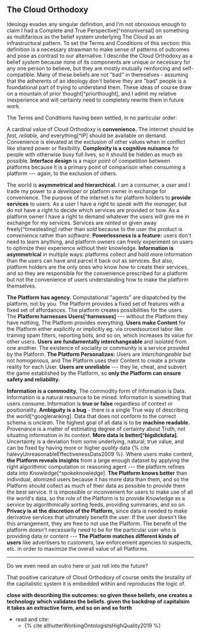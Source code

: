 ## The Cloud Orthodoxy

Ideology evades any singular definition, and I'm not obnoxious enough to claim I had a Complete and True Perspective[^nonuniversal] on something as multifarious as the belief system underlying The Cloud as an infrastructural pattern. To set the Terms and Conditions of this section: this definition is a necessary strawman to make sense of patterns of outcomes and pose as contrast to our alternative. I describe the Cloud Orthodoxy as a belief *system* because none of its components are unique or necessary for any one person to believe, but they are mostly mutually reinforcing and self-compatible. Many of these beliefs are not "bad" in themselves - assuming that the adherents of an ideology don't believe they are "bad" people is a foundational part of trying to understand them. These ideas of course draw on a mountain of prior thought[^priorthought], and I admit my relative inexperience and will certainly need to completely rewrite them in future work.

The Terms and Conditions having been settled, in no particular order:

A cardinal value of Cloud Orthodoxy is **convenience.** The internet should be *fast,* *reliable,* and everything[^IP] should be available on demand. Convenience is elevated at the exclusion of other values when in conflict like shared power or flexibility. **Complexity is a cognitive nuisance** for people with otherwise busy full lives, so it should be hidden as much as possible. **Interface design** is a major point of competition between platforms because it is a primary point of comparison when consuming a platform --- again, to the exclusion of others.

The world is **asymmetrical and hierarchical.** I am a consumer, a *user* and I trade my power to a *developer* or platform owner in exchange for convenience. The purpose of the internet is for platform holders to **provide services** to users. As a user I have a right to *speak with the manager,* but do not have a right to decide which services are provided or how. As a platform owner I have a right to demand whatever the users will give me in exchange for my services. Services are *rented* or given away freely[^timestealing] rather than *sold* because to the user the product is *convenience* rather than *software.* **Powerlessness is a feature:** users don't need to learn anything, and platform owners can freely experiment on users to optimize their experience without their knowledge. **Information is asymmetrical** in multiple ways: platforms collect and hold more information than the users can have and parcel it back out as services. But also, platform holders are the only ones who know *how* to create their services, and so they are responsible for the convenience prescribed for a platform but not the convenience of users understanding how to make the platform themselves.

**The Platform has agency.** Computational "agents" are dispatched by the platform, not by you. The Platform provides a fixed set of features with a fixed set of affordances. The platform creates possibilities for the users. The **Platform harnesses Users[^harnesses]** --- without the Platform they have nothing, The Platform provides everything. **Users make Content** for the Platform either explicitly or implicitly eg. via crowdsourced labor like training spam filters, reporting bots, and so on, which increases its value for other users. **Users are fundamentally interchangeable** and isolated from one another. The existence of sociality or community is a service provided by the Platform. **The Platform Personalizes:** Users are *interchangeable* but not *homogenous,* and The Platform uses their Content to create a private reality for each User. **Users are unreliable** --- they lie, cheat, and subvert the game established by the Platform, so **only the Platform can ensure safety and reliability.**

**Information is a commodity.** The commodity form of Information is Data. Information is a natural resource to be mined. Information is something that users consume. Information is **true or false** regardless of context or positionality. **Ambiguity is a bug** - there is a single True way of describing the world[^googleranking]. Data that does not conform to the correct schema is *unclean.* The highest goal of all data is to be **machine readable.** Provenance is a matter of estimating degree of certainty about Truth, not situating information in its context. **More data is better[^bigdickdata].** Uncertainty is a deviation from some underlying, natural, true value, and can be fixed by having more or higher *quality* data {% cite halevyUnreasonableEffectivenessData2009 %}. Where users make content, **the Platform reveals insights** from a large enough dataset by applying the right algorithmic computation or reasoning agent --- the platform refines data into Knowledge[^spokeknowledge]. **The Platform knows better** than individual, atomized users because it has more data than them, and so the Platform should collect as much of their data as possible to provide them the best service. It is impossible or inconvenient for users to make use of all the world's data, so the role of the Platform is to provide Knowledge as a service by algorithmically sorting feeds, providing summaries, and so on. **Privacy is at the discretion of the Platform,** since data is needed to make derivative services that ultimately benefit the user. If the user doesn't like this arrangement, they are free to not use the Platform. The benefit of the platform doesn't necessarily need to be for the particular user who is providing data or content --- **The Platform matches different kinds of users** like advertisers to customers, law enforcement agencies to suspects, etc. in order to maximize the overall value of all Platforms.

---

<div class="draft-text">
	Do we even need an outro here or just roll into the future?
</div>

That positive caricature of Cloud Orthodoxy of course omits the brutality of the capitalistic system it is embedded within and reproduces the logic of.

**close with describing the outcomes: so given these beliefs, one creates a technology which validates the beliefs. given the backdrop of capitalsim it takes an extractive form, and so on and so forth**

- read and cite:
	- {% cite allhutterWorkingOntologistsHighQuality2019 %}
